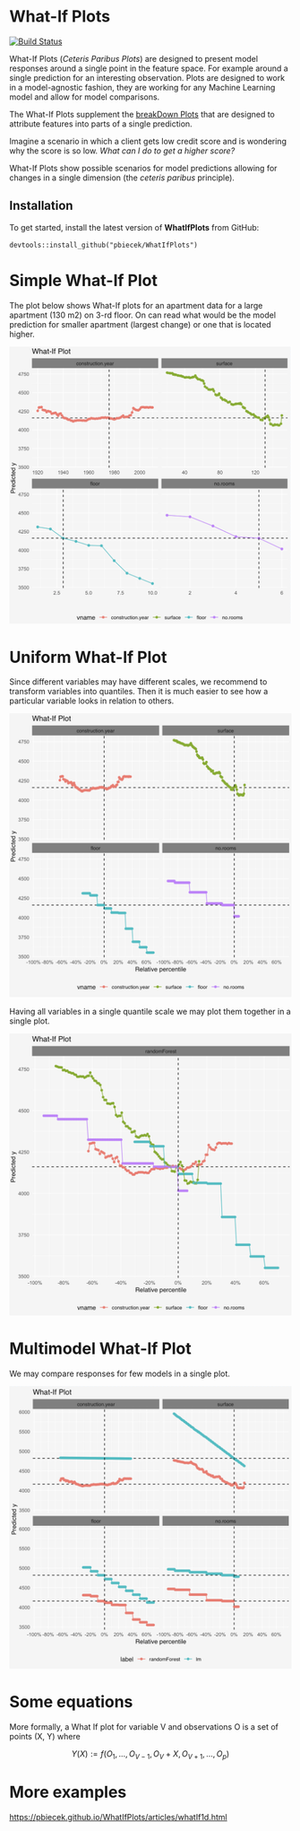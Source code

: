 # What-If Plots

[![Build Status](https://api.travis-ci.org/pbiecek/WhatIfPlots.png)](https://travis-ci.org/pbiecek/WhatIfPlots)

What-If Plots (*Ceteris Paribus Plots*) are designed to present model responses around a single point in the feature space. For example around a single prediction for an interesting observation. Plots are designed to work in a model-agnostic fashion, they are working for any Machine Learning model and allow for model comparisons.

The What-If Plots supplement the [breakDown Plots]( https://github.com/pbiecek/breakDown) that are designed to attribute features into parts of a single prediction.

Imagine a scenario in which a client gets low credit score and is wondering why the score is so low. *What can I do to get a higher score?*

What-If Plots show possible scenarios for model predictions allowing for changes in a single dimension (the *ceteris paribus* principle).

## Installation

To get started, install the latest version of **WhatIfPlots** from GitHub:

```
devtools::install_github("pbiecek/WhatIfPlots")
```

# Simple What-If Plot

The plot below shows What-If plots for an apartment data for a large apartment (130 m2) on 3-rd floor. On can read what would be the model prediction for smaller apartment (largest change) or one that is located higher.

<center><img width="600" src="misc/use_case_1.png"></center>

# Uniform What-If Plot

Since different variables may have different scales, we recommend to transform variables into quantiles. Then it is much easier to see how a particular variable looks in relation to others.

<center><img width="600" src="misc/use_case_2.png"></center>

Having all variables in a single quantile scale we may plot them together in a single plot.

<center><img width="600" src="misc/use_case_3.png"></center>

# Multimodel What-If Plot

We may compare responses for few models in a single plot.

<center><img width="600" src="misc/use_case_4.png"></center>

# Some equations

More formally, a What If plot for variable V and observations O is a set of points (X, Y) where

$$Y(X) := f(O_1, ..., O_{V-1}, O_{V} + X, O_{V+1}, ..., O_{p})$$


# More examples

https://pbiecek.github.io/WhatIfPlots/articles/whatIf1d.html

